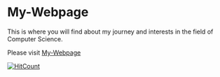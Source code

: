 # My-Webpage

This is where you will find about my journey and interests in the field of Computer Science.

Please visit <a target= "_blank" href="https://www.sahiljoshi.com/"> My-Webpage </a>

[![HitCount](http://hits.dwyl.com/sahiljoshi515/My-Webpage.svg)](http://hits.dwyl.com/sahiljoshi515/My-Webpage)
